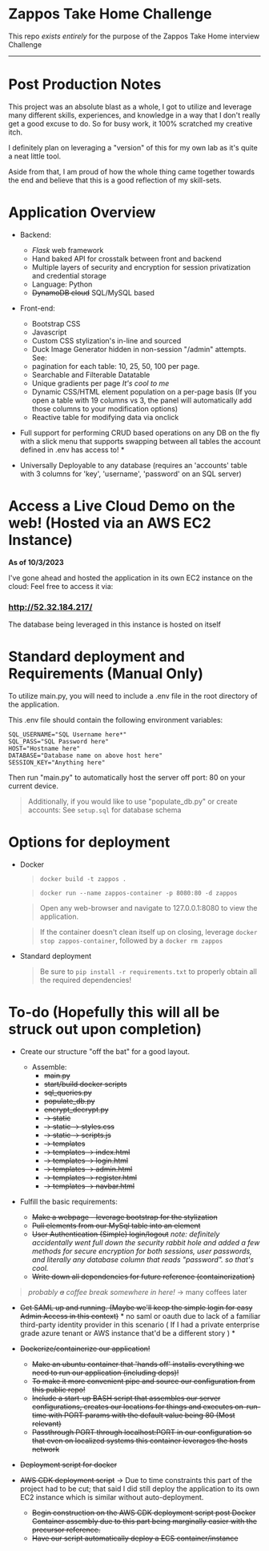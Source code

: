 

# Zappos Take Home Challenge
This repo *exists entirely* for the purpose of the Zappos Take Home interview Challenge 

_____
# Post Production Notes
This project was an absolute blast as a whole, I got to utilize and leverage many different skills, experiences, and knowledge in a way that I don't really get a good excuse to do. So for busy work, it 100% scratched my creative itch.

I definitely plan on leveraging a "version" of this for my own lab as it's quite a neat little tool.

Aside from that, I am proud of how the whole thing came together towards the end and believe that this is a good reflection of my skill-sets.


# **Application Overview**
* Backend:
    - *Flask* web framework
    - Hand baked API for crosstalk between front and backend
    - Multiple layers of security and encryption for session privatization and credential storage
    - Language: Python
    - ~~DynamoDB cloud~~ SQL/MySQL based
    
* Front-end:
    - Bootstrap CSS
    - Javascript
    - Custom CSS stylization's in-line and sourced
    - Duck Image Generator hidden in non-session "/admin" attempts. See: 
    - pagination for each table: 10, 25, 50, 100 per page.
    - Searchable and Filterable Datatable
    - Unique gradients per page *It's cool to me*
    - Dynamic CSS/HTML element population on a per-page basis (If you open a table with 19 columns vs 3, the panel will automatically add those columns to your modification options)
    - Reactive table for modifying data via onclick


* Full support for performing CRUD based operations on any DB on the fly with a slick menu that supports swapping between all tables the account defined in .env has access to! *

* Universally Deployable to any database (requires an 'accounts' table with 3 columns for 'key', 'username', 'password' on an SQL server)

# Access a Live Cloud Demo on the web! (Hosted via an AWS EC2 Instance)

**As of 10/3/2023**

I've gone ahead and hosted the application in its own EC2 instance on the cloud:
Feel free to access it via: 

### http://52.32.184.217/

The database being leveraged in this instance is hosted on itself

# Standard deployment and Requirements (Manual Only)

To utilize main.py, you will need to include a .env file in the root directory of the application.

This .env file should contain the following environment variables:

```
SQL_USERNAME="SQL Username here*"
SQL_PASS="SQL Password here"
HOST="Hostname here"
DATABASE="Database name on above host here"
SESSION_KEY="Anything here"
```

Then run "main.py" to automatically host the server off port: 80 on your current device.
     
> Additionally, if you would like to use "populate_db.py" or create accounts: See `setup.sql` for database schema

# Options for deployment
  - Docker
    > `docker build -t zappos .`
    
    > `docker run --name zappos-container -p 8080:80 -d zappos`
    
    > Open any web-browser and navigate to 127.0.0.1:8080 to view the application. 
  
    > If the container doesn't clean itself up on closing, leverage `docker stop zappos-container`, followed by a `docker rm zappos`

  - Standard deployment

  
    > Be sure to `pip install -r requirements.txt` to properly obtain all the required dependencies!
# To-do (Hopefully this will all be struck out upon completion)

  * Create our structure "off the bat" for a good layout.
      - Assemble:
        * ~~main.py~~
        * ~~start/build docker scripts~~
        * ~~sql_queries.py~~
        * ~~populate_db.py~~
        * ~~encrypt_decrypt.py~~
        *   ~~-> static~~
        *   ~~-> static -> styles.css~~
        *   ~~-> static -> scripts.js~~
        *   ~~-> templates~~
        *   ~~-> templates -> index.html~~
        *   ~~-> templates -> login.html~~
        *   ~~-> templates -> admin.html~~
        *   ~~-> templates -> register.html~~
        *   ~~-> templates -> navbar.html~~
  
  * Fulfill the basic requirements:
      - ~~Make a webpage - leverage bootstrap for the stylization~~
      - ~~Pull elements from our MySql table into an element~~
      - ~~User Authentication (Simple) login/logout~~ *note: definitely accidentally went full down the security rabbit hole and added a few methods for secure encryption for both sessions, user passwords, and literally any database column that reads "password". so that's cool.* 
      - ~~Write down all dependencies for future reference (containerization)~~

> *probably ~~a~~ coffee break somewhere in here!* -> many coffees later

  - ~~Get SAML up and running. (Maybe we'll keep the simple login for easy Admin Access in this context)~~ * no saml or oauth due to lack of a familiar third-party identity provider in this scenario ( If I had a private enterprise grade azure tenant or AWS instance that'd be a different story ) *
    
  * ~~Dockerize/containerize our application!~~
      - ~~Make an ubuntu container that 'hands off' installs everything we need to run our application (including deps)!~~
      - ~~To make it more convenient pipe and source our configuration from this public repo!~~
      - ~~Include a start-up BASH script that assembles our server configurations, creates our locations for things and executes on-run-time with PORT params with the default value being 80 (Most relevant)~~
      - ~~Passthrough PORT through localhost:PORT in our configuration so that even on localized systems this container leverages the hosts network~~
  * ~~Deployment script for docker~~
    
  * ~~AWS CDK deployment script~~ -> Due to time constraints this part of the project had to be cut; that said I did still deploy the application to its own EC2 instance which is similar without auto-deployment.
      - ~~Begin construction on the AWS CDK deployment script post Docker Container assembly due to this part being marginally easier with the precursor reference.~~
      - ~~Have our script automatically deploy a ECS container/instance~~
  
